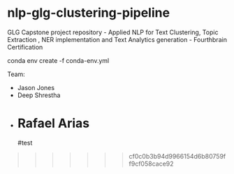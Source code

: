 # nlp-glg-clustering-pipeline

GLG Capstone project repository - Applied NLP for Text Clustering, Topic Extraction , NER implementation and Text Analytics generation - Fourthbrain  Certification

conda env create -f conda-env.yml

Team:

* Jason Jones
* Deep Shrestha
* Rafael Arias
  =======
  #test

>>>>>>> cf0c0b3b94d9966154d6b80759ff9cf058cace92
>>>>>>>
>>>>>>
>>>>>
>>>>
>>>
>>
